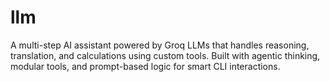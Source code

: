 # llm
 A multi-step AI assistant powered by Groq LLMs that handles reasoning, translation, and calculations using custom tools. Built with agentic thinking, modular tools, and prompt-based logic for smart CLI interactions.
